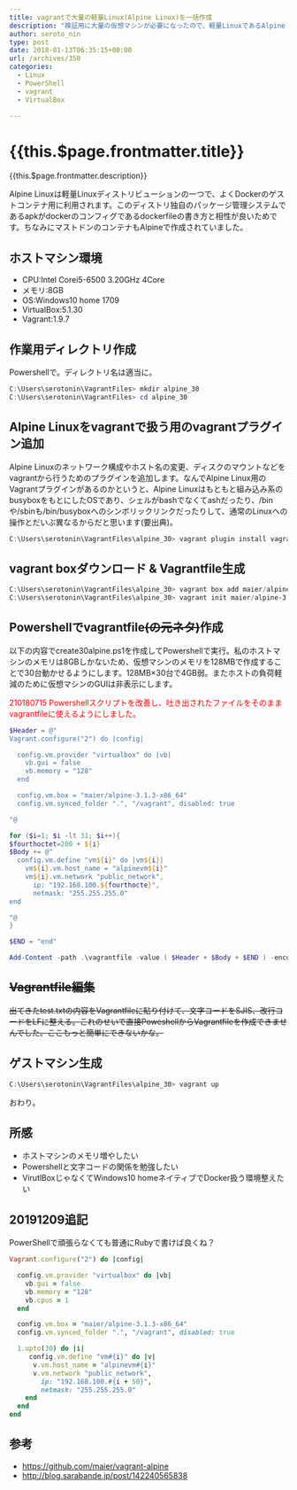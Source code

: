 ```yaml
---
title: vagrantで大量の軽量Linux(Alpine Linux)を一括作成
description: "検証用に大量の仮想マシンが必要になったので、軽量LinuxであるAlpine Linuxをvagrantで一気に30台作成しました。手順をメモします。"
author: seroto_nin
type: post
date: 2018-01-13T06:35:15+00:00
url: /archives/350
categories:
  - Linux
  - PowerShell
  - vagrant
  - VirtualBox

---
```

# {{this.$page.frontmatter.title}}

<CategoriesAndDate/>

{{this.$page.frontmatter.description}}

<!--more-->

Alpine Linuxは軽量Linuxディストリビューションの一つで、よくDockerのゲストコンテナ用に利用されます。このディストリ独自のパッケージ管理システムであるapkがdockerのコンフィグであるdockerfileの書き方と相性が良いためです。ちなみにマストドンのコンテナもAlpineで作成されていました。

## ホストマシン環境

* CPU:Intel Corei5-6500 3.20GHz 4Core
* メモリ:8GB
* OS:Windows10 home 1709
* VirtualBox:5.1.30
* Vagrant:1.9.7

## 作業用ディレクトリ作成

Powershellで。ディレクトリ名は適当に。

```powershell
C:\Users\serotonin\VagrantFiles> mkdir alpine_30
C:\Users\serotonin\VagrantFiles> cd alpine_30
```

## Alpine Linuxをvagrantで扱う用のvagrantプラグイン追加

Alpine Linuxのネットワーク構成やホスト名の変更、ディスクのマウントなどをvagrantから行うためのプラグインを追加します。なんでAlpine Linux用のVagrantプラグインがあるのかというと、Alpine Linuxはもともと組み込み系のbusyboxをもとにしたOSであり、シェルがbashでなくてashだったり、/binや/sbinも/bin/busyboxへのシンボリックリンクだったりして、通常のLinuxへの操作とだいぶ異なるからだと思います(要出典)。

```powershell
C:\Users\serotonin\VagrantFiles\alpine_30> vagrant plugin install vagrant-alpine
```

## vagrant boxダウンロード & Vagrantfile生成

```powershell
C:\Users\serotonin\VagrantFiles\alpine_30> vagrant box add maier/alpine-3.1.3-x86_64
C:\Users\serotonin\VagrantFiles\alpine_30> vagrant init maier/alpine-3.1.3-x86_64
```

## Powershellでvagrantfile~~(の元ネタ)~~作成

以下の内容でcreate30alpine.ps1を作成してPowershellで実行。私のホストマシンのメモリは8GBしかないため、仮想マシンのメモリを128MBで作成することで30台動かせるようにします。128MB×30台で4GB弱。またホストの負荷軽減のために仮想マシンのGUIは非表示にします。

<span style="color: #ff0000;">210180715 Powershellスクリプトを改善し、吐き出されたファイルをそのままvagrantfileに使えるようにしました。</span>

```powershell
$Header = @"
Vagrant.configure("2") do |config|

  config.vm.provider "virtualbox" do |vb|
    vb.gui = false
    vb.memory = "128"
  end

  config.vm.box = "maier/alpine-3.1.3-x86_64"
  config.vm.synced_folder ".", "/vagrant", disabled: true

"@

for ($i=1; $i -lt 31; $i++){
$fourthoctet=200 + ${i}
$Body += @"
  config.vm.define "vm${i}" do |vm${i}|
    vm${i}.vm.host_name = "alpinevm${i}"
    vm${i}.vm.network "public_network",
      ip: "192.168.100.${fourthocte}",
      netmask: "255.255.255.0"
end

"@
}

$END = "end"

Add-Content -path .\vagrantfile -value ( $Header + $Body + $END ) -encoding String
```

## ~~Vagrantfile編集~~

~~出てきたtest.txtの内容をVagrantfileに貼り付けて、文字コードをSJIS、改行コードをLFに整える。これのせいで直接PoweshellからVagrantfileを作成できませんでした。ここもっと簡単にできないかな。~~

## ゲストマシン生成

```powershell
C:\Users\serotonin\VagrantFiles\alpine_30> vagrant up
```

おわり。

## 所感

* ホストマシンのメモリ増やしたい
* Powershellと文字コードの関係を勉強したい
* VirutlBoxじゃなくてWindows10 homeネイティブでDocker扱う環境整えたい

## 20191209追記

PowerShellで頑張らなくても普通にRubyで書けば良くね？

```ruby
Vagrant.configure("2") do |config|

  config.vm.provider "virtualbox" do |vb|
    vb.gui = false
    vb.memory = "128"
    vb.cpus = 1
  end

  config.vm.box = "maier/alpine-3.1.3-x86_64"
  config.vm.synced_folder ".", "/vagrant", disabled: true

  1.upto(30) do |i|
     config.vm.define "vm#{i}" do |v|
      v.vm.host_name = "alpinevm#{i}"
      v.vm.network "public_network",
        ip: "192.168.100.#{i + 50}",
        netmask: "255.255.255.0"
    end
  end
end
```

## 参考

* <https://github.com/maier/vagrant-alpine>
* <http://blog.sarabande.jp/post/142240565838>
